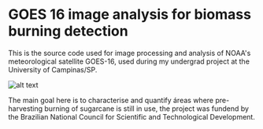 # GOES 16 image analysis for biomass burning detection

This is the source code used for image processing and analysis of NOAA's meteorological satellite GOES-16, used during my undergrad project at the University of Campinas/SP.

![alt text](https://github.com/wesleysatelis/GOES-16-image-analysis-for-biomass-burning-detection/blob/master/areas-plantio.png)

The main goal here is to characterise and quantify áreas where pre-harvesting burning of sugarcane is still in use, the project was fundend by the Brazilian National Council for Scientific and Technological Development.
